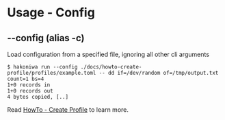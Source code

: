 # Usage - Config

## --config (alias -c)

Load configuration from a specified file, ignoring all other cli arguments

```console
$ hakoniwa run --config ./docs/howto-create-profile/profiles/example.toml -- dd if=/dev/random of=/tmp/output.txt count=1 bs=4
1+0 records in
1+0 records out
4 bytes copied, [..]

```

Read [HowTo - Create Profile](../howto-create-profile) to learn more.
